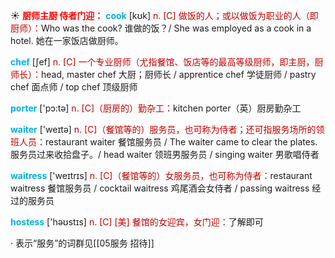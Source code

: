 ☀ <font color="red">**厨师主厨 侍者门迎：**</font>
<font color="sky blue">**cook**</font> [kʊk] 
<font color="#c00000">n. [C] 做饭的人；或以做饭为职业的人（即厨师）：</font>Who was the cook? 谁做的饭？/ She was employed as a cook in a hotel. 她在一家饭店做厨师。

<font color="sky blue">**chef**</font> [ʃef] 
<font color="#c00000">n. [C] 一个专业厨师（尤指餐馆、饭店等的最高等级厨师，即主厨，厨师长）：</font>head, master chef 大厨；厨师长 / apprentice chef 学徒厨师 / pastry chef 面点师 / top chef 顶级厨师

<font color="sky blue">**porter**</font> ['pɔ:tə] 
<font color="#c00000">n. [C]（厨房的）勤杂工：</font>kitchen porter（英）厨房勤杂工

<font color="sky blue">**waiter**</font> ['weɪtə] 
<font color="#c00000">n. [C]（餐馆等的）服务员，也可称为侍者；还可指服务场所的领班人员：</font>restaurant waiter 餐馆服务员 / The waiter came to clear the plates. 服务员过来收拾盘子。/ head waiter 领班男服务员 / singing waiter 男歌唱侍者

<font color="sky blue">**waitress**</font> ['weɪtrɪs] 
<font color="#c00000">n. [C]（餐馆等的）女服务员，也可称为侍者：</font>restaurant waitress 餐馆服务员 / cocktail waitress 鸡尾酒会女侍者 / passing waitress 经过的服务员

<font color="sky blue">**hostess**</font> ['həʊstɪs] 
<font color="#c00000">n. [C] [美] 餐馆的女迎宾，女门迎：</font>了解即可

· 表示“服务”的词群见[[05服务 招待]]
